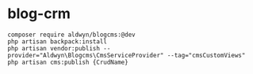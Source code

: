 # blog-crm
`composer require aldwyn/blogcms:@dev`  
`php artisan backpack:install`  
`php artisan vendor:publish --provider="Aldwyn\Blogcms\CmsServiceProvider" --tag="cmsCustomViews"`  
`php artisan cms:publish {CrudName}`  


